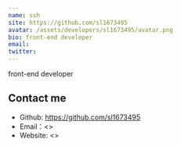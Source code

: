 ```yaml
---
name: ssh
site: https://github.com/sl1673495
avatar: /assets/developers/sl1673495/avatar.png
bio: front-end developer
email: 
twitter: 
---
```


front-end developer

## Contact me

- Github: <https://github.com/sl1673495>
- Email：<>
- Website: <>
  